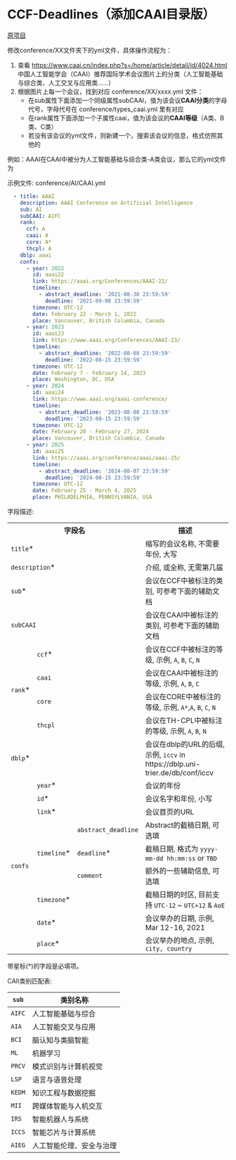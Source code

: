 # CCF-Deadlines（添加CAAI目录版）

[原项目](https://github.com/ccfddl/ccf-deadline)

修改conference/XX文件夹下的yml文件，具体操作流程为：

1. 查看 https://www.caai.cn/index.php?s=/home/article/detail/id/4024.html 
   中国人工智能学会（CAAI）推荐国际学术会议图片上的分类（人工智能基础与综合类、人工交叉与应用类……）
2. 根据图片上每一个会议，找到对应 conference/XX/xxxx.yml 文件：
   - 在sub属性下面添加一个同级属性subCAAI，值为该会议**CAAI分类**的字母代号，字母代号在 conference/types_caai.yml 里有对应
   - 在rank属性下面添加一个子属性caai，值为该会议的**CAAI等级**（A类、B类、C类）
   - 若没有该会议的yml文件，则新建一个，搜索该会议的信息，格式仿照其他的

例如：AAAI在CAAI中被分为人工智能基础与综合类-A类会议，那么它的yml文件为


示例文件: conference/AI/CAAI.yml

```yaml
  - title: AAAI
    description: AAAI Conference on Artificial Intelligence
    sub: AI
    subCAAI: AIFC
    rank:
      ccf: A
      caai: A
      core: A*
      thcpl: A
    dblp: aaai
    confs:
      - year: 2022
        id: aaai22
        link: https://aaai.org/Conferences/AAAI-22/
        timeline:
          - abstract_deadline: '2021-08-30 23:59:59'
            deadline: '2021-09-08 23:59:59'
        timezone: UTC-12
        date: February 22 - March 1, 2022
        place: Vancouver, British Columbia, Canada
      - year: 2023
        id: aaai23
        link: https://www.aaai.org/Conferences/AAAI-23/
        timeline:
          - abstract_deadline: '2022-08-08 23:59:59'
            deadline: '2022-08-15 23:59:59'
        timezone: UTC-12
        date: February 7 - February 14, 2023
        place: Washington, DC, USA
      - year: 2024
        id: aaai24
        link: https://www.aaai.org/aaai-conference/
        timeline:
          - abstract_deadline: '2023-08-08 23:59:59'
            deadline: '2023-08-15 23:59:59'
        timezone: UTC-12
        date: February 20 - February 27, 2024
        place: Vancouver, British Columbia, Canada
      - year: 2025
        id: aaai25
        link: https://aaai.org/conference/aaai/aaai-25/
        timeline:
          - abstract_deadline: '2024-08-07 23:59:59'
            deadline: '2024-08-15 23:59:59'
        timezone: UTC-12
        date: February 25 - March 4, 2025
        place: PHILADELPHIA, PENNSYLVANIA, USA
```

字段描述:

<table>
   <tr>
      <th colspan="3">字段名</th>
      <th>描述</th>
   </tr>
   <tr>
      <td colspan="3"><code>title</code>*</td>
      <td>缩写的会议名称, 不需要年份, 大写</td>
   </tr>
   <tr>
      <td colspan="3"><code>description</code>*</td>
      <td>介绍, 或全称, 无需第几届</td>
   </tr>
   <tr>
      <td colspan="3"><code>sub</code>*</td>
      <td>会议在CCF中被标注的类别, 可参考下面的辅助文档</td>
   </tr>
    <tr>
      <td colspan="3"><code>subCAAI</code></td>
      <td>会议在CAAI中被标注的类别, 可参考下面的辅助文档</td>
   </tr>
   <tr>
      <td rowspan="4"><code>rank</code>*</td>
      <td colspan="2"><code>ccf</code>*</td>
      <td>会议在CCF中被标注的等级, 示例, <code>A</code>, <code>B</code>, <code>C</code>, <code>N</code></td>
   </tr>
    <tr>
        <td colspan="2"><code>caai</code></td>
      <td>会议在CAAI中被标注的等级, 示例, <code>A</code>, <code>B</code>, <code>C</code></td>
    </tr>
   <tr>
   <td colspan="2"><code>core</code></td>
   <td>会议在CORE中被标注的等级, 示例, <code>A*</code>,<code>A</code>, <code>B</code>, <code>C</code>, <code>N</code></td>
   </tr>
   <tr>
   <td colspan="2"><code>thcpl</code></td>
   <td>会议在TH-CPL中被标注的等级, 示例, <code>A</code>, <code>B</code>, <code>N</code></td>
   </tr>
   <tr>
      <td colspan="3"><code>dblp</code>*</td>
      <td>会议在dblp的URL的后缀, 示例, <code>iccv</code> in https://dblp.uni-trier.de/db/conf/iccv</td>
   </tr>
   <tr>
      <td rowspan="9"><code>confs</code></td>
      <td colspan="2"><code>year</code>*</td>
      <td>会议的年份</td>
   </tr>
   <tr>
      <td colspan="2"><code>id</code>*</td>
      <td>会议名字和年份, 小写</td>
   </tr>
   <tr>
      <td colspan="2"><code>link</code>*</td>
      <td>会议首页的URL</td>
   </tr>
   <tr>
      <td rowspan="3"><code>timeline</code>*</td>
      <td><code>abstract_deadline</code></td>
      <td>Abstract的截稿日期, 可选填</td>
   </tr>
   <tr>
      <td><code>deadline</code>*</td>
      <td>截稿日期, 格式为 <code>yyyy-mm-dd hh:mm:ss</code> or <code>TBD</code></td>
   </tr>
   <tr>
      <td><code>comment</code></td>
      <td>额外的一些辅助信息, 可选填</td>
   </tr>
   <tr>
      <td colspan="2"><code>timezone</code>*</td>
      <td>截稿日期的时区, 目前支持 <code>UTC-12</code> ~ <code>UTC+12</code> & <code>AoE</code></td>
   </tr>
   <tr>
      <td colspan="2"><code>date</code>*</td>
      <td>会议举办的日期, 示例, Mar 12-16, 2021</td>
   </tr>
   <tr>
      <td colspan="2"><code>place</code>*</td>
      <td>会议举办的地点, 示例, <code>city, country</code></td>
   </tr>
</table>

带星标(*)的字段是必填项。



CAII类别匹配表:

| `sub`  | 类别名称                 |
| ------ | ------------------------ |
| `AIFC` | 人工智能基础与综合       |
| `AIA`  | 人工智能交叉与应用       |
| `BCI`  | 脑认知与类脑智能         |
| `ML`   | 机器学习                 |
| `PRCV` | 模式识别与计算机视觉     |
| `LSP`  | 语言与语音处理           |
| `KEDM` | 知识工程与数据挖掘       |
| `MII`  | 跨媒体智能与人机交互     |
| `IRS`  | 智能机器人与系统         |
| `ICCS` | 智能芯片与计算系统       |
| `AIEG`  | 人工智能伦理、安全与治理 |

